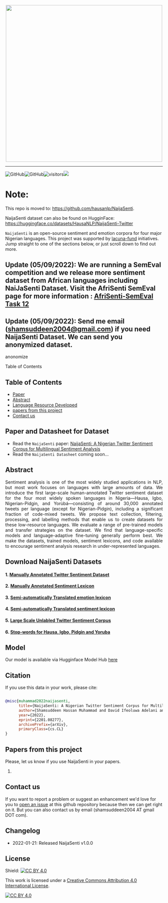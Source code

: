 

<!-- 
###  <img src="https://user-images.githubusercontent.com/1303154/88677602-1635ba80-d120-11ea-84d8-d263ba5fc3c0.gif" width="28px" alt="hi"> Sannu da zuwa !!! <img src="https://user-images.githubusercontent.com/1303154/88677602-1635ba80-d120-11ea-84d8-d263ba5fc3c0.gif" width="28px" alt="hi"> <img src="https://user-images.githubusercontent.com/1303154/88677602-1635ba80-d120-11ea-84d8-d263ba5fc3c0.gif" width="28px" alt="hi"> Kaabo !!! <img src="https://user-images.githubusercontent.com/1303154/88677602-1635ba80-d120-11ea-84d8-d263ba5fc3c0.gif" width="28px" alt="hi"> <img src="https://user-images.githubusercontent.com/1303154/88677602-1635ba80-d120-11ea-84d8-d263ba5fc3c0.gif" width="28px" alt="hi"> Nnọọ!!! <img src="https://user-images.githubusercontent.com/1303154/88677602-1635ba80-d120-11ea-84d8-d263ba5fc3c0.gif" width="28px" alt="hi"> 




⚠️ This README has been generated from the file(s) "blueprint.md" ⚠
[![-----------------------------------------------------](https://raw.githubusercontent.com/andreasbm/readme/master/assets/lines/colored.png)](#hausa-nlp)

️-->


<p align="center">
<img src="/image/naijasenti_logo1.png" width="500">
 

--------------------------------------------------------------------------------



![GitHub](https://img.shields.io/github/license/hausaNLP/HausaNLP)![GitHub](https://img.shields.io/badge/license-CCBY-yellow)![visitors](https://visitor-badge.glitch.me/badge?page_id=hausanlp.NaijaSenti)[<img src="https://img.shields.io/badge/visit-our site-yellow.svg?logo=web">](https://hausanlp.org/) 


# Note:

This repo is moved to: https://github.com/hausanlp/NaijaSenti. 

NaijaSenti dataset can also be found on HugginFace: https://huggingface.co/datasets/HausaNLP/NaijaSenti-Twitter

`NaijaSenti` is an open-source sentiment and emotion corpora for four major Nigerian languages. This project was supported by [lacuna-fund](https://lacunafund.org) initiatives.  Jump straight to one of the sections below, or just scroll down to find out more.

## Update (05/09/2022): We are running a SemEval competition and we release more sentiment dataset from African languages including NaiJaSenti Dataset. Visit the AfriSenti SemEval page for more information : [AfriSenti-SemEval Task 12](https://afrisenti-semeval.github.io)

## Update (05/09/2022): Send me email (shamsuddeen2004@gmail.com) if you need NaijaSenti Dataset. We can send you anonymized dataset.
  
 anonomize 


Table of Contents



## Table of Contents

  - [Paper](#paper)
  - [Abstract](#Abstract)
  - [Language Resource Developed](#Language-Resource-Devloped)
  - [papers from this project](#papers-from-this-project)
  - [Contact us](#contact-us)


## Paper and Datasheet for Dataset

- Read the `NaijaSenti` paper: [NaijaSenti: A Nigerian Twitter Sentiment Corpus for Multilingual Sentiment Analysis](https://arxiv.org/abs/2201.08277)
- Read the `NaijaSenti Datasheet` coming soon... 


## Abstract

<div align="justify">
 

Sentiment analysis is one of the most widely studied applications in NLP, but most work focuses on languages with large amounts of data. We introduce the first large-scale human-annotated Twitter sentiment dataset for the four most widely spoken languages in Nigeria—Hausa, Igbo, Nigerian-Pidgin, and Yorùbá—consisting of around 30,000 annotated tweets per language (except for Nigerian-Pidgin), including a significant fraction of code-mixed tweets. We propose text collection, filtering, processing, and labelling methods that enable us to create datasets for these low-resource languages. We evaluate a range of pre-trained models and transfer strategies on the dataset. We find that language-specific models and language-adaptive fine-tuning generally perform best. We make the datasets, trained models, sentiment lexicons, and code available to encourage sentiment analysis research in under-represented languages.

</div>

## Download NaijaSenti Datasets


#### 1. [Manually Annotated Twitter Sentiment Dataset](https://github.com/hausanlp/NaijaSenti/blob/main/sections/annotated_twitter_corpus.md)

#### 2. [Manually Annotated Sentiment Lexicon](https://github.com/hausanlp/NaijaSenti/blob/main/sections/annotated_sentiment_lexicon.md)  

#### 3. [Semi-automatically Translated emotion lexicon](https://github.com/hausanlp/NaijaSenti/blob/main/sections/translated_emotion_lexicon.md)

#### 4. [Semi-automatically Translated sentiment lexicon](https://github.com/hausanlp/NaijaSenti/blob/main/sections/translated_lexicon.md)

#### 5. [Large Scale Unlabled Twitter Sentiment Corpus](https://github.com/hausanlp/NaijaSenti/blob/main/sections/unlabeled_twitter_corpus.md)
#### 6. [Stop-words for Hausa, Igbo, Pidgin and Yoruba ](https://github.com/hausanlp/NaijaSenti/tree/main/data/stopwords)


## Model 


Our model is available via Hugginface Model Hub [here](https://huggingface.co/Davlan/naija-twitter-sentiment-afriberta-large)

## Citation

If you use this data in your work, please cite:


```bibtex

@misc{muhammad2022naijasenti,
      title={NaijaSenti: A Nigerian Twitter Sentiment Corpus for Multilingual Sentiment Analysis}, 
      author={Shamsuddeen Hassan Muhammad and David Ifeoluwa Adelani and Sebastian Ruder and Ibrahim Said Ahmad and Idris Abdulmumin and Bello Shehu Bello and Monojit Choudhury and Chris Chinenye Emezue and Saheed Salahudeen Abdullahi and Anuoluwapo Aremu and Alipio Jeorge and Pavel Brazdil},
      year={2022},
      eprint={2201.08277},
      archivePrefix={arXiv},
      primaryClass={cs.CL}
}

```

## Papers from this project 

Please, let us know if you use NaijaSenti in your papers. 

1. 



## Contact us

If you want to report a problem or suggest an enhancement we'd love for you to [open an issue](../../issues) at this github repository because then we can get right on it. But you can also contact us by email (shamsuddeen2004 AT gmail DOT com).


## Changelog

- 2022-01-21: Released NaijaSenti v1.0.0

## License

Shield: [![CC BY 4.0][cc-by-shield]][cc-by]

This work is licensed under a
[Creative Commons Attribution 4.0 International License][cc-by].

[![CC BY 4.0][cc-by-image]][cc-by]

[cc-by]: http://creativecommons.org/licenses/by/4.0/
[cc-by-image]: https://i.creativecommons.org/l/by/4.0/88x31.png
[cc-by-shield]: https://img.shields.io/badge/License-CC%20BY%204.0-lightgrey.svg

